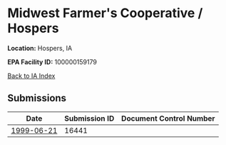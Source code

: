 # Midwest Farmer's Cooperative / Hospers

**Location:** Hospers, IA

**EPA Facility ID:** 100000159179

[Back to IA Index](../../index.md)

## Submissions

| Date | Submission ID | Document Control Number |
|------|--------------|-------------------------|
| [1999-06-21](submissions/16441.md) | 16441 |  |
